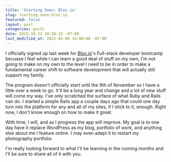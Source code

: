```yaml
---
title: 'Starting Soon: Bloc.io'
slug: starting-soon-bloc-io
featured: false
layout: post
categories: posts
date: 2015-10-31 10:58:33 -07:00
last_modified_at: 2022-02-06 14:00:00 -07:00
---
```


I officially signed up last week for [Bloc.io](http://Bloc.io)'s Full-stack developer bootcamp becuase I feel while I can learn a good deal of stuff on my own, I'm not going to make on my own to the level I need to be in order to make a fundamental career shift to software development that will actually still support my family.

The program doesn't officially start until the 9th of November so I have a little over a week to go. It'll be a long year and change and a lot of new stuff will come my way. I've only scratched the surface of what Ruby and Rails can do. I started a simple Rails app a couple days ago that could one day turn into the platform for any and all of my sites, if I stick to it, enough. Right now, I don't know enough on how to make it great.

With time, I will, and as I progress the app will improve. My goal is to one day have it replace WordPress as my blog, portfolio of work, and anything else about me I feature online. I may even adapt it to restart my photography portfolio.

I'm really looking forward to what I'll be learning in the coming months and I'll be sure to share all of it with you.

